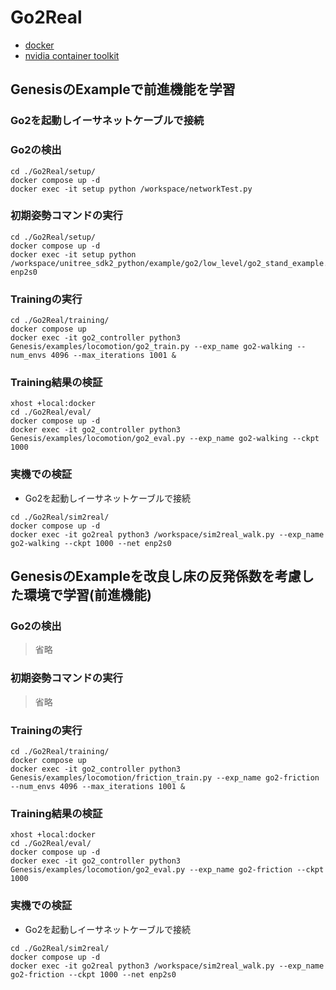 # Go2Real

- [docker](https://docs.docker.com/engine/install/ubuntu/#install-using-the-repository)
- [nvidia container toolkit](https://docs.nvidia.com/datacenter/cloud-native/container-toolkit/latest/install-guide.html#with-apt-ubuntu-debian)

## GenesisのExampleで前進機能を学習
### Go2を起動しイーサネットケーブルで接続
### Go2の検出
```
cd ./Go2Real/setup/
docker compose up -d
docker exec -it setup python /workspace/networkTest.py
```

### 初期姿勢コマンドの実行
```
cd ./Go2Real/setup/
docker compose up -d
docker exec -it setup python /workspace/unitree_sdk2_python/example/go2/low_level/go2_stand_example.py enp2s0
```

### Trainingの実行
```
cd ./Go2Real/training/
docker compose up
docker exec -it go2_controller python3 Genesis/examples/locomotion/go2_train.py --exp_name go2-walking --num_envs 4096 --max_iterations 1001 &
```

### Training結果の検証
```
xhost +local:docker
cd ./Go2Real/eval/
docker compose up -d
docker exec -it go2_controller python3 Genesis/examples/locomotion/go2_eval.py --exp_name go2-walking --ckpt 1000
```

### 実機での検証
- Go2を起動しイーサネットケーブルで接続
```
cd ./Go2Real/sim2real/
docker compose up -d
docker exec -it go2real python3 /workspace/sim2real_walk.py --exp_name go2-walking --ckpt 1000 --net enp2s0
```

## GenesisのExampleを改良し床の反発係数を考慮した環境で学習(前進機能)

### Go2の検出
> 省略

### 初期姿勢コマンドの実行
> 省略

### Trainingの実行
```
cd ./Go2Real/training/
docker compose up
docker exec -it go2_controller python3 Genesis/examples/locomotion/friction_train.py --exp_name go2-friction --num_envs 4096 --max_iterations 1001 &
```

### Training結果の検証
```
xhost +local:docker
cd ./Go2Real/eval/
docker compose up -d
docker exec -it go2_controller python3 Genesis/examples/locomotion/go2_eval.py --exp_name go2-friction --ckpt 1000
```

### 実機での検証
- Go2を起動しイーサネットケーブルで接続
```
cd ./Go2Real/sim2real/
docker compose up -d
docker exec -it go2real python3 /workspace/sim2real_walk.py --exp_name go2-friction --ckpt 1000 --net enp2s0
```

